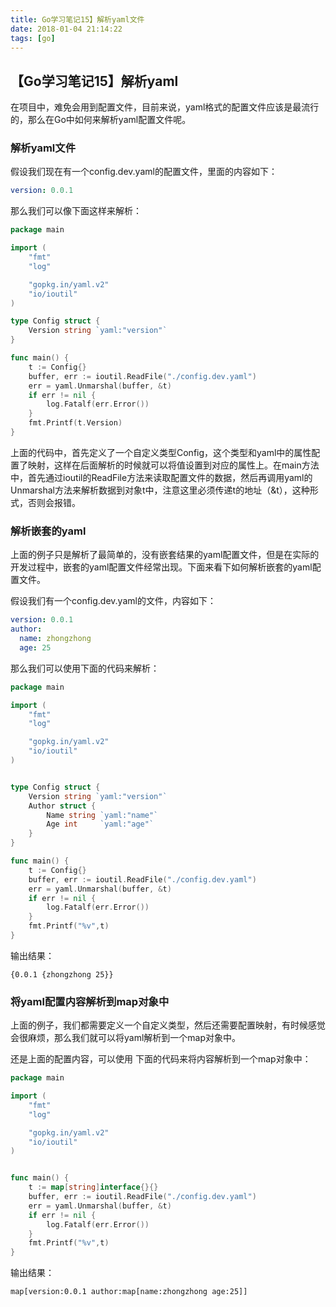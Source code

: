 ```yaml
---
title: Go学习笔记15】解析yaml文件
date: 2018-01-04 21:14:22
tags: [go]
---
```

## 【Go学习笔记15】解析yaml

在项目中，难免会用到配置文件，目前来说，yaml格式的配置文件应该是最流行的，那么在Go中如何来解析yaml配置文件呢。

<!-- more -->

### 解析yaml文件

假设我们现在有一个config.dev.yaml的配置文件，里面的内容如下：
```yaml
version: 0.0.1
```

那么我们可以像下面这样来解析：
```go
package main

import (
	"fmt"
	"log"

	"gopkg.in/yaml.v2"
	"io/ioutil"
)

type Config struct {
	Version string `yaml:"version"`
}

func main() {
	t := Config{}
	buffer, err := ioutil.ReadFile("./config.dev.yaml")
	err = yaml.Unmarshal(buffer, &t)
	if err != nil {
		log.Fatalf(err.Error())
	}
	fmt.Printf(t.Version)
}
```

上面的代码中，首先定义了一个自定义类型Config，这个类型和yaml中的属性配置了映射，这样在后面解析的时候就可以将值设置到对应的属性上。在main方法中，首先通过ioutil的ReadFile方法来读取配置文件的数据，然后再调用yaml的Unmarshal方法来解析数据到对象t中，注意这里必须传递t的地址（&t），这种形式，否则会报错。


### 解析嵌套的yaml

上面的例子只是解析了最简单的，没有嵌套结果的yaml配置文件，但是在实际的开发过程中，嵌套的yaml配置文件经常出现。下面来看下如何解析嵌套的yaml配置文件。

假设我们有一个config.dev.yaml的文件，内容如下：
```yaml
version: 0.0.1
author:
  name: zhongzhong
  age: 25
```

那么我们可以使用下面的代码来解析：

```go
package main

import (
	"fmt"
	"log"

	"gopkg.in/yaml.v2"
	"io/ioutil"
)


type Config struct {
	Version string `yaml:"version"`
	Author struct {
		Name string `yaml:"name"`
		Age int 	`yaml:"age"`
	}
}

func main() {
	t := Config{}
	buffer, err := ioutil.ReadFile("./config.dev.yaml")
	err = yaml.Unmarshal(buffer, &t)
	if err != nil {
		log.Fatalf(err.Error())
	}
	fmt.Printf("%v",t)
}
```

输出结果：
```
{0.0.1 {zhongzhong 25}}
```

### 将yaml配置内容解析到map对象中

上面的例子，我们都需要定义一个自定义类型，然后还需要配置映射，有时候感觉会很麻烦，那么我们就可以将yaml解析到一个map对象中。

还是上面的配置内容，可以使用 下面的代码来将内容解析到一个map对象中：

```go
package main

import (
	"fmt"
	"log"

	"gopkg.in/yaml.v2"
	"io/ioutil"
)


func main() {
	t := map[string]interface{}{}
	buffer, err := ioutil.ReadFile("./config.dev.yaml")
	err = yaml.Unmarshal(buffer, &t)
	if err != nil {
		log.Fatalf(err.Error())
	}
	fmt.Printf("%v",t)
}
```

输出结果：
```
map[version:0.0.1 author:map[name:zhongzhong age:25]]
```
